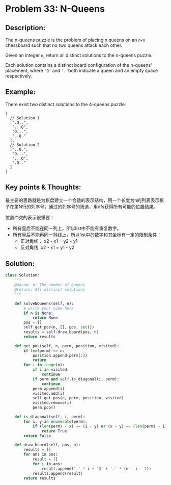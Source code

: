 # Problem 33: N-Queens

## Description:

The n-queens puzzle is the problem of placing n queens on an `n×n` chessboard such that no two queens attack each other.

Given an integer `n`, return all distinct solutions to the n-queens puzzle.

Each solution contains a distinct board configuration of the n-queens' placement, where `'Q'` and `'.'`both indicate a queen and an empty space respectively.

## Example:

There exist two distinct solutions to the 4-queens puzzle:

```text
[
  // Solution 1
  [".Q..",
   "...Q",
   "Q...",
   "..Q."
  ],
  // Solution 2
  ["..Q.",
   "Q...",
   "...Q",
   ".Q.."
  ]
]
```

## Key points & Thoughts:

最主要的思路就是为棋盘建立一个合适的表示结构，用一个长度为n的列表表示棋子在第N行的列序号，通过的列序号的筛选，用dfs获得所有可能的位置结果。

位置冲突的表示很重要：

* 所有皇后不能在同一列上，所以list中不能有重复数字。
* 所有皇后不能再同一斜线上，所以list中的数字和其坐标有一定的限制条件：
  * 正对角线： x2 - x1 = y2 - y1
  * 反对角线:    x2 - x1 = y1 - y2

## Solution:

```python
class Solution:
    """
    @param: n: The number of queens
    @return: All distinct solutions
    """

    def solveNQueens(self, n):
        # write your code here
        if n is None:
            return None
        pos = []
        self.get_pos(n, [], pos, set())
        results = self.draw_board(pos, n)
        return results

    def get_pos(self, n, perm, position, visited):
        if len(perm) == n:
            position.append(perm[:])
            return
        for i in range(n):
            if i in visited:
                continue
            if perm and self.is_diagonal(i, perm):
                continue
            perm.append(i)
            visited.add(i)
            self.get_pos(n, perm, position, visited)
            visited.remove(i)
            perm.pop()

    def is_diagonal(self, i, perm):
        for x, y in enumerate(perm):
            if (len(perm) - x) == (i - y) or (x + y) == (len(perm) + i):
                return True
        return False

    def draw_board(self, pos, n):
        results = []
        for ans in pos:
            result = []
            for i in ans:
                result.append('.' * i + 'Q' + '.' * (n - i - 1))
            results.append(result)
        return results
```

